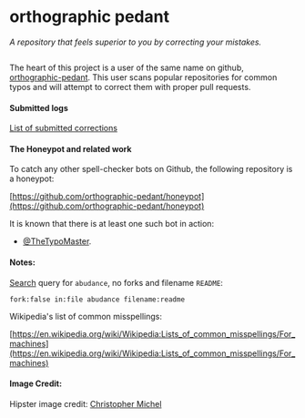 # orthographic pedant
_A repository that feels superior to you by correcting your mistakes._
<p align="center"><img src="https://raw.githubusercontent.com/thoppe/orthographic-pedant/master/images/hipster.jpg?raw=true" alt=""/></p>

The heart of this project is a user of the same name on github, [orthographic-pedant](https://github.com/orthographic-pedant).
This user scans popular repositories for common typos and will attempt to correct them with proper pull requests.

#### Submitted logs

[List of submitted corrections](logs/submitted.log)

#### The Honeypot and related work

To catch any other spell-checker bots on Github, the following repository is a honeypot:
  
[https://github.com/orthographic-pedant/honeypot](https://github.com/orthographic-pedant/honeypot)
  
It is known that there is at least one such bot in action:

+ [@TheTypoMaster](https://github.com/TheTypoMaster).  

#### Notes:

[Search](https://github.com/search?utf8=%E2%9C%93&q=fork%3Afalse+in%3Afile+abudance+filename%3Areadme&type=Code&ref=searchresults) query for `abudance`, no forks and filename `README`:

    fork:false in:file abudance filename:readme

Wikipedia's list of common misspellings:

[https://en.wikipedia.org/wiki/Wikipedia:Lists_of_common_misspellings/For_machines](https://en.wikipedia.org/wiki/Wikipedia:Lists_of_common_misspellings/For_machines)

#### Image Credit:

Hipster image credit: [Christopher Michel](https://flic.kr/p/fn9wCy)




